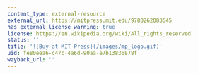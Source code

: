 ```yaml
---
content_type: external-resource
external_url: https://mitpress.mit.edu/9780262083645
has_external_license_warning: true
license: https://en.wikipedia.org/wiki/All_rights_reserved
status: ''
title: '![Buy at MIT Press](/images/mp_logo.gif)'
uid: fe80eea6-c47c-4a6d-90aa-e7b13836878f
wayback_url: ''
---
```

